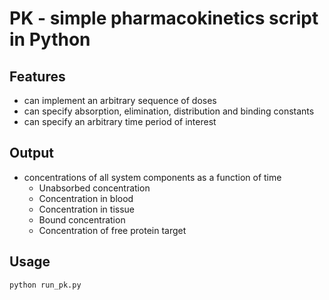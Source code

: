 # PK - simple pharmacokinetics script in Python

## Features
  - can implement an arbitrary sequence of doses
  - can specify absorption, elimination, distribution and binding constants
  - can specify an arbitrary time period of interest

## Output
  - concentrations of all system components as a function of time
    - Unabsorbed concentration
    - Concentration in blood
    - Concentration in tissue
    - Bound concentration
    - Concentration of free protein target

## Usage
`python run_pk.py`

